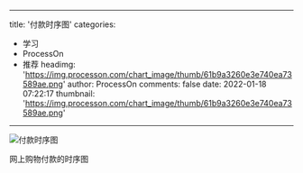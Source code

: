 
---
title: '付款时序图'
categories: 
 - 学习
 - ProcessOn
 - 推荐
headimg: 'https://img.processon.com/chart_image/thumb/61b9a3260e3e740ea73589ae.png'
author: ProcessOn
comments: false
date: 2022-01-18 07:22:17
thumbnail: 'https://img.processon.com/chart_image/thumb/61b9a3260e3e740ea73589ae.png'
---

<div>   
<img class="thumb" alt="付款时序图" src="https://img.processon.com/chart_image/thumb/61b9a3260e3e740ea73589ae.png" referrerpolicy="no-referrer">
<p>网上购物付款的时序图</p>  
</div>
            